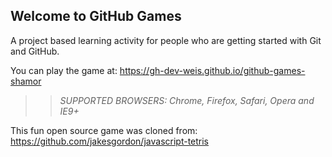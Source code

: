 ## Welcome to GitHub Games

A project based learning activity for people who are getting started with Git and GitHub.

You can play the game at: https://gh-dev-weis.github.io/github-games-shamor

>> _*SUPPORTED BROWSERS*: Chrome, Firefox, Safari, Opera and IE9+_

This fun open source game was cloned from: https://github.com/jakesgordon/javascript-tetris
